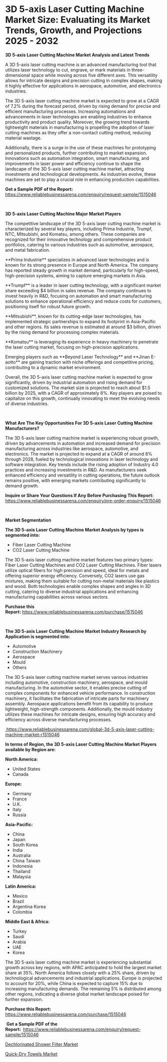 <p><h1>3D 5-axis Laser Cutting Machine Market Size: Evaluating its Market Trends, Growth, and Projections 2025 - 2032</h1></p><p><strong>3D 5-axis Laser Cutting Machine Market Analysis and Latest Trends</strong></p>
<p><p>A 3D 5-axis laser cutting machine is an advanced manufacturing tool that utilizes laser technology to cut, engrave, or mark materials in three-dimensional space while moving across five different axes. This versatility allows for intricate designs and precision cutting in complex shapes, making it highly effective for applications in aerospace, automotive, and electronics industries.</p><p>The 3D 5-axis laser cutting machine market is expected to grow at a CAGR of 7.2% during the forecast period, driven by rising demand for precise and efficient manufacturing processes. Increasing automations and advancements in laser technologies are enabling industries to enhance productivity and product quality. Moreover, the growing trend towards lightweight materials in manufacturing is propelling the adoption of laser cutting machines as they offer a non-contact cutting method, reducing material wastage.</p><p>Additionally, there is a surge in the use of these machines for prototyping and personalized products, further contributing to market expansion. Innovations such as automation integration, smart manufacturing, and improvements in laser power and efficiency continue to shape the landscape of the 3D 5-axis laser cutting machine market, attracting investments and technological developments. As industries evolve, these machines are set to play a crucial role in enhancing production capabilities.</p></p>
<p><strong>Get a Sample PDF of the Report:&nbsp;</strong> <a href="https://www.reliablebusinessarena.com/enquiry/request-sample/1515046?utm_campaign=1990&utm_medium=2&utm_source=Github&utm_content=ia&utm_term=29032025&utm_id=3d-5-axis-laser-cutting-machine">https://www.reliablebusinessarena.com/enquiry/request-sample/1515046</a></p>
<p>&nbsp;</p>
<p><strong>3D 5-axis Laser Cutting Machine Major Market Players</strong></p>
<p><p>The competitive landscape of the 3D 5-axis laser cutting machine market is characterized by several key players, including Prima Industrie, Trumpf, NTC, Mitsubishi, and Komatsu, among others. These companies are recognized for their innovative technology and comprehensive product portfolios, catering to various industries such as automotive, aerospace, and metal fabrication.</p><p>**Prima Industrie** specializes in advanced laser technologies and is known for its strong presence in Europe and North America. The company has reported steady growth in market demand, particularly for high-speed, high-precision systems, aiming to capture emerging markets in Asia.</p><p>**Trumpf** is a leader in laser cutting technology, with a significant market share exceeding $4 billion in sales revenue. The company continues to invest heavily in R&D, focusing on automation and smart manufacturing solutions to enhance operational efficiency and reduce costs for customers, positioning itself for robust future growth.</p><p>**Mitsubishi**, known for its cutting-edge laser technologies, has implemented strategic partnerships to expand its footprint in Asia-Pacific and other regions. Its sales revenue is estimated at around $3 billion, driven by the rising demand for processing complex materials.</p><p>**Komatsu** is leveraging its experience in heavy machinery to penetrate the laser cutting market, focusing on high-precision applications. </p><p>Emerging players such as **Beyond Laser Technology** and **Jinan E-aotto** are gaining traction with niche offerings and competitive pricing, contributing to a dynamic market environment.</p><p>Overall, the 3D 5-axis laser cutting machine market is expected to grow significantly, driven by industrial automation and rising demand for customized solutions. The market size is projected to reach about $1.5 billion by 2025, with a CAGR of approximately 8%. Key players are poised to capitalize on this growth, continually innovating to meet the evolving needs of diverse industries.</p></p>
<p>&nbsp;</p>
<p><strong>What Are The Key Opportunities For 3D 5-axis Laser Cutting Machine Manufacturers?</strong></p>
<p><p>The 3D 5-axis laser cutting machine market is experiencing robust growth, driven by advancements in automation and increased demand for precision manufacturing across industries like aerospace, automotive, and electronics. The market is projected to expand at a CAGR of around 8% through 2028, fueled by technological innovations in laser technology and software integration. Key trends include the rising adoption of Industry 4.0 practices and increasing investments in R&D. As manufacturers seek enhanced efficiency and versatility in cutting operations, the future outlook remains positive, with emerging markets contributing significantly to demand growth.</p></p>
<p><strong>Inquire or Share Your Questions If Any Before Purchasing This Report:</strong> <a href="https://www.reliablebusinessarena.com/enquiry/pre-order-enquiry/1515046?utm_campaign=1990&utm_medium=2&utm_source=Github&utm_content=ia&utm_term=29032025&utm_id=3d-5-axis-laser-cutting-machine">https://www.reliablebusinessarena.com/enquiry/pre-order-enquiry/1515046</a></p>
<p>&nbsp;</p>
<p><strong>Market Segmentation</strong></p>
<p><strong>The 3D 5-axis Laser Cutting Machine Market Analysis by types is segmented into:</strong></p>
<p><ul><li>Fiber Laser Cutting Machine</li><li>CO2 Laser Cutting Machine</li></ul></p>
<p><p>The 3D 5-axis laser cutting machine market features two primary types: Fiber Laser Cutting Machines and CO2 Laser Cutting Machines. Fiber lasers utilize optical fibers for high precision and speed, ideal for metals and offering superior energy efficiency. Conversely, CO2 lasers use gas mixtures, making them suitable for cutting non-metal materials like plastics and wood. Both technologies enable complex shapes and angles in 3D cutting, catering to diverse industrial applications and enhancing manufacturing capabilities across various sectors.</p></p>
<p><strong>Purchase this Report:&nbsp;</strong><a href="https://www.reliablebusinessarena.com/purchase/1515046?utm_campaign=1990&utm_medium=2&utm_source=Github&utm_content=ia&utm_term=29032025&utm_id=3d-5-axis-laser-cutting-machine">https://www.reliablebusinessarena.com/purchase/1515046</a></p>
<p>&nbsp;</p>
<p><strong>The 3D 5-axis Laser Cutting Machine Market Industry Research by Application is segmented into:</strong></p>
<p><ul><li>Automotive</li><li>Construction Machinery</li><li>Aerospace</li><li>Mould</li><li>Others</li></ul></p>
<p><p>The 3D 5-axis laser cutting machine market serves various industries including automotive, construction machinery, aerospace, and mould manufacturing. In the automotive sector, it enables precise cutting of complex components for enhanced vehicle performance. In construction machinery, it facilitates the fabrication of intricate parts for machinery assembly. Aerospace applications benefit from its capability to produce lightweight, high-strength components. Additionally, the mould industry utilizes these machines for intricate designs, ensuring high accuracy and efficiency across diverse manufacturing processes.</p></p>
<p><a href="https://www.reliablebusinessarena.com/global-3d-5-axis-laser-cutting-machine-market-r1515046?utm_campaign=1990&utm_medium=2&utm_source=Github&utm_content=ia&utm_term=29032025&utm_id=3d-5-axis-laser-cutting-machine">&nbsp;https://www.reliablebusinessarena.com/global-3d-5-axis-laser-cutting-machine-market-r1515046</a></p>
<p><strong>In terms of Region, the 3D 5-axis Laser Cutting Machine Market Players available by Region are:</strong></p>
<p>
    <p> <strong> North America: </strong>
        <ul>
            <li>United States</li>
            <li>Canada</li>
        </ul>
        </p> 
    <p> <strong> Europe: </strong>
        <ul>
            <li>Germany</li>
            <li>France</li>
            <li>U.K.</li>
            <li>Italy</li>
            <li>Russia</li>
        </ul>
        </p> 
    <p> <strong> Asia-Pacific: </strong>
        <ul>
            <li>China</li>
            <li>Japan</li>
            <li>South Korea</li>
            <li>India</li>
            <li>Australia</li>
            <li>China Taiwan</li>
            <li>Indonesia</li>
            <li>Thailand</li>
            <li>Malaysia</li>
        </ul>
        </p> 
    <p> <strong> Latin America: </strong>
        <ul>
            <li>Mexico</li>
            <li>Brazil</li>
            <li>Argentina Korea</li>
            <li>Colombia</li>
        </ul>
        </p> 
    <p> <strong> Middle East & Africa: </strong>
        <ul>
            <li>Turkey</li>
            <li>Saudi</li>
            <li>Arabia</li>
            <li>UAE</li>
            <li>Korea</li>
        </ul>
    </p>
    </p>
<p><p>The 3D 5-axis laser cutting machine market is experiencing substantial growth across key regions, with APAC anticipated to hold the largest market share at 35%. North America follows closely with a 25% share, driven by technological advancements and industrial applications. Europe is projected to account for 20%, while China is expected to capture 15% due to increasing manufacturing demands. The remaining 5% is distributed among other regions, indicating a diverse global market landscape poised for further expansion.</p></p>
<p><strong>Purchase this Report: </strong><a href="https://www.reliablebusinessarena.com/purchase/1515046?utm_campaign=1990&utm_medium=2&utm_source=Github&utm_content=ia&utm_term=29032025&utm_id=3d-5-axis-laser-cutting-machine">https://www.reliablebusinessarena.com/purchase/1515046</a></p>
<p>&nbsp;<strong>Get a Sample PDF of the Report:&nbsp;&nbsp;</strong><a href="https://www.reliablebusinessarena.com/enquiry/request-sample/1515046?utm_campaign=1990&utm_medium=2&utm_source=Github&utm_content=ia&utm_term=29032025&utm_id=3d-5-axis-laser-cutting-machine">https://www.reliablebusinessarena.com/enquiry/request-sample/1515046</a></p>
<p><strong></strong></p>
<p><p><a href="https://github.com/MarciaRunte/Market-Research-Report-List-2/blob/main/dechlorinated-shower-filter-market.md?utm_campaign=1990&utm_medium=2&utm_source=Github&utm_content=ia&utm_term=29032025&utm_id=3d-5-axis-laser-cutting-machine">Dechlorinated Shower Filter Market</a></p><p><a href="https://github.com/Chiragrp22/Market-Research-Report-List-7/blob/main/quick-dry-towels-market.md?utm_campaign=1990&utm_medium=2&utm_source=Github&utm_content=ia&utm_term=29032025&utm_id=3d-5-axis-laser-cutting-machine">Quick-Dry Towels Market</a></p></p>